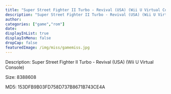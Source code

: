 ```yaml
---
title: "Super Street Fighter II Turbo - Revival (USA) (Wii U Virtual Console)"
description: "Super Street Fighter II Turbo - Revival (USA) (Wii U Virtual Console)"
author: 
categories: ["game","rom"]
date: 
displayInList: true
displayInMenu: false
dropCap: false
featuredImage: /img/miss/gamemiss.jpg
---
```


Description: Super Street Fighter II Turbo - Revival (USA) (Wii U Virtual Console)

Size: 8388608

MD5: 153DFB9B03FD758D737B8671B743CE4A

